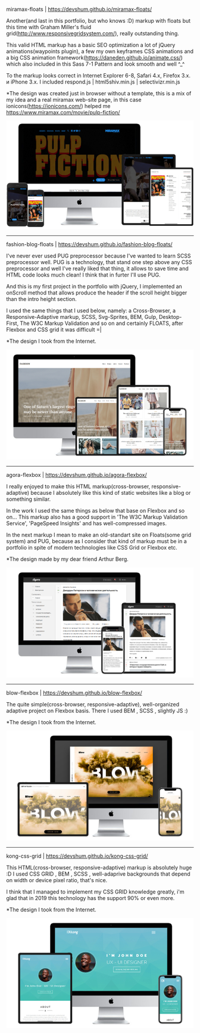 miramax-floats | https://devshum.github.io/miramax-floats/

Another(and last in this portfolio, but who knows :D) markup with floats but this time with Graham Miller's fluid grid(http://www.responsivegridsystem.com/), really outstanding thing.

This valid HTML markup has a basic SEO optimization a lot of jQuery animations(waypoints plugin), a few my own keyframes CSS animations and a big CSS animation framework(https://daneden.github.io/animate.css/) which also included in this Sass 7-1 Pattern and look smooth and well ^_^

To the markup looks correct in Internet Explorer 6-8, Safari 4.x, Firefox 3.x. и iPhone 3.x. I included respond.js | html5shiv.min.js | selectivizr.min.js

*The design was created just in browser without a template,
this is a mix of my idea and a real miramax web-site page,
in this case ionicons(https://ionicons.com/) helped me
https://www.miramax.com/movie/pulp-fiction/

![Screenshot](pulp-fiction.jpg)

---------------------

fashion-blog-floats | https://devshum.github.io/fashion-blog-floats/

I've never ever used PUG preprocessor because I've wanted to learn SCSS preprocessor well. PUG is a technology, that stand one step above any CSS preprocessor and well I've really liked that thing, it allows to save time and HTML code looks much clean! I think that in furter I'll use PUG.

And this is my first project in the portfolio with jQuery, I implemented an onScroll method that allows produce the header if the scroll height bigger than the intro height section.

I used the same things that I used below, namely: a Cross-Browser, a Responsive-Adaptive markup, SCSS, Svg-Sprites, BEM, Gulp, Desktop-First, The W3C Markup Validation and so on and certainly FLOATS, after Flexbox and CSS grid it was difficult =|

*The design I took from the Internet. 

![Screenshot](fashion-blog-floats.jpg)

---------------------

agora-flexbox | https://devshum.github.io/agora-flexbox/

I really enjoyed to make this HTML markup(cross-browser, responsive-adaptive) because I absolutely like this kind of static websites like a blog or something similar.

In the work I used the same things as below that base on Flexbox and so on...
This markup also has a good support in 'The W3C Markup Validation Service', 'PageSpeed Insights' and has well-compressed images.

In the next markup I mean to make an old-standart site on Floats(some grid system) and PUG, because as I consider that kind of markup must be in a portfolio in spite of modern technologies like CSS Grid or Flexbox etc.

*The design made by my dear friend Arthur Berg. 

![Screenshot](agora-flexbox.jpg)

---------------------

blow-flexbox | https://devshum.github.io/blow-flexbox/

The quite simple(cross-browser, responsive-adaptive), well-organized adaptive project on Flexbox basis. There I used BEM , SCSS , slightly JS :) 

*The design I took from the Internet. 

![Screenshot](blow-flexbox.jpg)

---------------------

kong-css-grid | https://devshum.github.io/kong-css-grid/

This HTML(cross-browser, responsive-adaptive) markup is absolutely huge :D I used CSS GRID , BEM , SCSS , well-adaprive backgrounds that depend on width or device pixel ratio, that's nice.

I think that I managed to implement my CSS GRID knowledge greatly, i'm glad that in 2019 this technology has the support 90% or even more.

*The design I took from the Internet.

![Screenshot](kong-css-grid.jpg)



